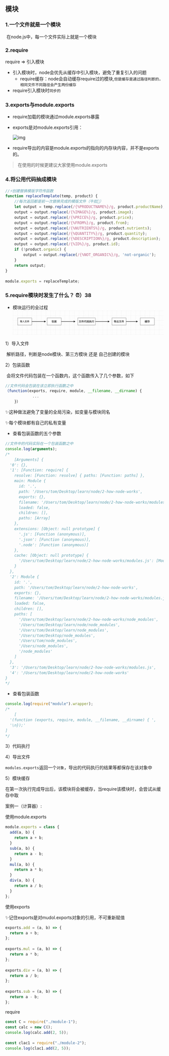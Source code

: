 ## 模块

### 1.一个文件就是一个模块

​	在node.js中，每一个文件实际上就是一个模块

### 2.require

require  =>  引入模块

* 引入模块时，node会优先从缓存中引入模块，避免了重复引入的问题
  * require缓存：node会自动缓存require过的模块,`但是缓存是通过路径判断的，相同文件不同路径会产生两份缓存`
* require引入模块时`同步的`



### 3.exports与module.exports

* require加载的模块通过module.exports暴露

* exports是对module.exports引用：

  ![img](https://p1-jj.byteimg.com/tos-cn-i-t2oaga2asx/gold-user-assets/2019/8/16/16c98da07872f7f3~tplv-t2oaga2asx-watermark.image)

* require导出的内容是module.exports的指向的内存块内容，并不是exports的。

> 在使用的时候更建议大家使用module.exports



### 4.将公用代码抽成模块

```javascript
//⚡️创建替换模版字符传函数
function replaceTemplate(temp, product) {
    //每次返回都是前一次替换完成的模版文件（牛批🤙）
    let output = temp.replace(/{%PRODUCTNAME%}/g, product.productName);
    output = output.replace(/{%IMAGE%}/g, product.image);
    output = output.replace(/{%PRICE%}/g, product.price);
    output = output.replace(/{%FROM%}/g, product.from);
    output = output.replace(/{%NUTRIENTS%}/g, product.nutrients);
    output = output.replace(/{%QUANTITY%}/g, product.quantity);
    output = output.replace(/{%DESCRIPTION%}/g, product.description);
    output = output.replace(/{%ID%}/g, product.id);
    if (!product.organic) {
        output = output.replace(/{%NOT_ORGANIC%}/g, 'not-organic');
    }
    return output;
}

module.exports = replaceTemplate;
```



### 5.require模块时发生了什么？ ⏰）38

* 模块运行的全过程![截屏2021-09-03 下午4.01.41](https://raw.githubusercontent.com/player-404/images/main/%E6%88%AA%E5%B1%8F2021-09-03%20%E4%B8%8B%E5%8D%884.01.41.png)

1）导入文件

​	解析路径，判断是node模块、第三方模块 还是 自己创建的模块

2）包装函数

​	会将文件代码包装在一个函数内，这个函数传入了几个参数，如下

```javascript
//文件代码会包装在该立即执行函数之中
（function(exports, require, module, __filename, __dirname) {
 			... 
	}）
```

✨这种做法避免了变量的全局污染，如变量与模块同名

✨每个模块都有自己的私有变量

* 查看包装函数的五个参数

```javascript
//文件中的代码实际在一个包装函数之中
console.log(arguments);
/* 
    [Arguments] {
  '0': {},
  '1': [Function: require] {
    resolve: [Function: resolve] { paths: [Function: paths] },
    main: Module {
      id: '.',
      path: '/Users/tom/Desktop/learn/node/2-how-node-works',
      exports: {},
      filename: '/Users/tom/Desktop/learn/node/2-how-node-works/modules.js',
      loaded: false,
      children: [],
      paths: [Array]
    },
    extensions: [Object: null prototype] {
      '.js': [Function (anonymous)],
      '.json': [Function (anonymous)],
      '.node': [Function (anonymous)]
    },
    cache: [Object: null prototype] {
      '/Users/tom/Desktop/learn/node/2-how-node-works/modules.js': [Module]
    }
  },
  '2': Module {
    id: '.',
    path: '/Users/tom/Desktop/learn/node/2-how-node-works',
    exports: {},
    filename: '/Users/tom/Desktop/learn/node/2-how-node-works/modules.js',
    loaded: false,
    children: [],
    paths: [
      '/Users/tom/Desktop/learn/node/2-how-node-works/node_modules',
      '/Users/tom/Desktop/learn/node/node_modules',
      '/Users/tom/Desktop/learn/node_modules',
      '/Users/tom/Desktop/node_modules',
      '/Users/tom/node_modules',
      '/Users/node_modules',
      '/node_modules'
    ]
  },
  '3': '/Users/tom/Desktop/learn/node/2-how-node-works/modules.js',
  '4': '/Users/tom/Desktop/learn/node/2-how-node-works'
}
*/
```

* 查看包装函数

```javascript
console.log(require("module").wrapper);
/* 
    [
  '(function (exports, require, module, __filename, __dirname) { ',
  '\n});'
]
*/
```



3）代码执行

4）导出文件

​	`modules.exports`返回一个`对象`，导出的代码执行的结果等都保存在该对象中

5）模块缓存

​	在第一次执行完成导出后，该模块将会被缓存，当require该模块时，会尝试从缓存中取



案例一（计算器）:

使用module.exports

```javascript
module.exports = class {
  add(a, b) {
    return a + b;
  }
  sub(a, b) {
    return a - b;
  }
  mul(a, b) {
    return a * b;
  }
  div(a, b) {
    return a / b;
  }
};

```

使用exports

✨记住exports是对mudol.exports对象的引用，不可重新赋值

```javascript
exports.add = (a, b) => {
  return a + b;
};

exports.mul = (a, b) => {
  return a * b;
};

exports.div = (a, b) => {
  return a / b;
};

exports.sub = (a, b) => {
  return a - b;
};

```

require

```javascript
const C = require("./module-1");
const calc = new C();
console.log(calc.add(2, 5));

const clac1 = require("./module-2");
console.log(clac1.add(2, 5));
```



